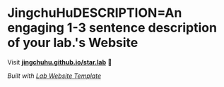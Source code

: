 
# JingchuHuDESCRIPTION=An engaging 1-3 sentence description of your lab.'s Website

Visit **[jingchuhu.github.io/star.lab](https://jingchuhu.github.io/star.lab)** 🚀

_Built with [Lab Website Template](https://greene-lab.gitbook.io/lab-website-template-docs)_
